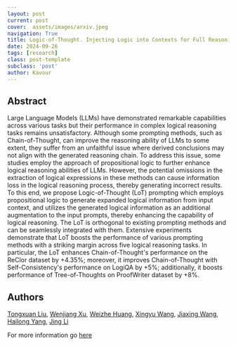 ```yaml
---
layout: post
current: post
cover:  assets/images/arxiv.jpeg
navigation: True
title: Logic-of-Thought. Injecting Logic into Contexts for Full Reasoning in Large Language Models
date: 2024-09-26
tags: [research]
class: post-template
subclass: 'post'
author: Kavour
---
```


<h2> Abstract </h2>

<p> Large Language Models (LLMs) have demonstrated remarkable capabilities across various tasks but their performance in complex logical reasoning tasks remains unsatisfactory. Although some prompting methods, such as Chain-of-Thought, can improve the reasoning ability of LLMs to some extent, they suffer from an unfaithful issue where derived conclusions may not align with the generated reasoning chain. To address this issue, some studies employ the approach of propositional logic to further enhance logical reasoning abilities of LLMs. However, the potential omissions in the extraction of logical expressions in these methods can cause information loss in the logical reasoning process, thereby generating incorrect results. To this end, we propose Logic-of-Thought (LoT) prompting which employs propositional logic to generate expanded logical information from input context, and utilizes the generated logical information as an additional augmentation to the input prompts, thereby enhancing the capability of logical reasoning. The LoT is orthogonal to existing prompting methods and can be seamlessly integrated with them. Extensive experiments demonstrate that LoT boosts the performance of various prompting methods with a striking margin across five logical reasoning tasks. In particular, the LoT enhances Chain-of-Thought's performance on the ReClor dataset by +4.35%; moreover, it improves Chain-of-Thought with Self-Consistency's performance on LogiQA by +5%; additionally, it boosts performance of Tree-of-Thoughts on ProofWriter dataset by +8%.</p>

<h2> Authors </h2>

<p> <a href="https://arxiv.org/search/cs?searchtype=author&amp;query=Liu,+T">Tongxuan Liu</a>, <a href="https://arxiv.org/search/cs?searchtype=author&amp;query=Xu,+W">Wenjiang Xu</a>, <a href="https://arxiv.org/search/cs?searchtype=author&amp;query=Huang,+W">Weizhe Huang</a>, <a href="https://arxiv.org/search/cs?searchtype=author&amp;query=Wang,+X">Xingyu Wang</a>, <a href="https://arxiv.org/search/cs?searchtype=author&amp;query=Wang,+J">Jiaxing Wang</a>, <a href="https://arxiv.org/search/cs?searchtype=author&amp;query=Yang,+H">Hailong Yang</a>, <a href="https://arxiv.org/search/cs?searchtype=author&amp;query=Li,+J">Jing Li</a></p>

<p>For more information go <a href='https://arxiv.org/abs/2409.17539'>here</a></p>